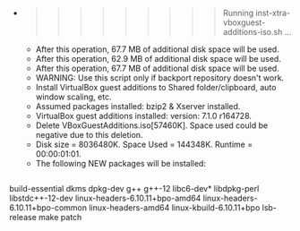 * >>>>>>>>> Running inst-xtra-vboxguest-additions-iso.sh ...
  * After this operation, 67.7 MB of additional disk space will be used.
  * After this operation, 62.9 MB of additional disk space will be used.
  * After this operation, 67.7 MB of additional disk space will be used.
  * WARNING: Use this script only if backport repository doesn't work.
  * Install VirtualBox guest additions to Shared folder/clipboard, auto window scaling, etc.
  * Assumed packages installed: bzip2 & Xserver installed.
  * VirtualBox guest additions installed: version: 7.1.0 r164728.
  * Delete VBoxGuestAdditions.iso[57460K]. Space used could be negative due to this deletion.
  * Disk size = 8036480K. Space Used = 144348K. Runtime = 00:00:01:01.
  * The following NEW packages will be installed:
  ```bash
build-essential dkms dpkg-dev g++ g++-12
libc6-dev* libdpkg-perl libstdc++-12-dev linux-headers-6.10.11+bpo-amd64 linux-headers-6.10.11+bpo-common
linux-headers-amd64 linux-kbuild-6.10.11+bpo lsb-release make patch
  ```
